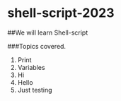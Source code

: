 # shell-script-2023

##We will learn Shell-script

###Topics covered.

1. Print
2. Variables
3. Hi 
4. Hello
5. Just testing